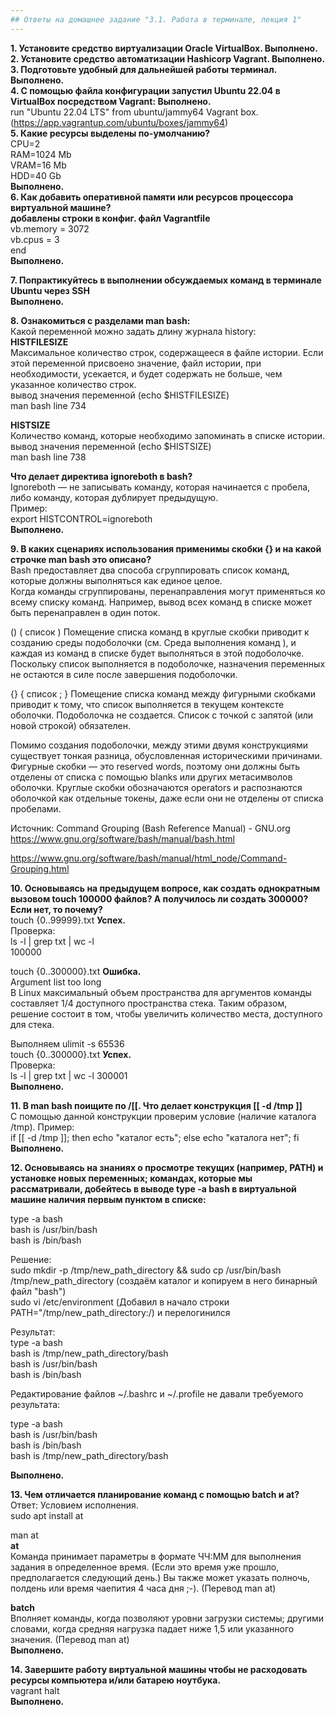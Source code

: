 ```yaml
---
## Ответы на домашнее задание "3.1. Работа в терминале, лекция 1" 
---
```

                    
<strong>1. Установите средство виртуализации Oracle VirtualBox. Выполнено.</strong>  
<strong>2. Установите средство автоматизации Hashicorp Vagrant. Выполнено.</strong>  
<strong>3. Подготовьте удобный для дальнейшей работы терминал. Выполнено.</strong>   
<strong>4. С помощью файла конфигурации запустил Ubuntu 22.04 в VirtualBox посредством Vagrant:  Выполнено.</strong>  
run "Ubuntu 22.04 LTS"  from ubuntu/jammy64 Vagrant box. (https://app.vagrantup.com/ubuntu/boxes/jammy64)     
<strong>5. Какие ресурсы выделены по-умолчанию?</strong>       
CPU=2  
RAM=1024 Mb  
VRAM=16 Mb  
HDD=40 Gb   
<strong>Выполнено.</strong>  
<strong>6. Как добавить оперативной памяти или ресурсов процессора виртуальной машине?</strong>  
<strong>добавлены строки в конфиг. файл Vagrantfile</strong>   
  vb.memory = 3072  
  vb.cpus = 3  
end  
<strong>Выполнено.</strong>

<strong>7. Попрактикуйтесь в выполнении обсуждаемых команд в терминале Ubuntu через SSH</strong>  
<strong>Выполнено.</strong>  

<strong>8. Ознакомиться с разделами man bash:</strong>    
Какой переменной можно задать длину журнала history:       
<strong>HISTFILESIZE</strong>    
Максимальное количество строк, содержащееся в файле истории. Если этой переменной присвоено значение, файл истории, при необходимости, усекается, и будет содержать не больше, чем указанное количество строк.  
вывод значения переменной (echo $HISTFILESIZE)  
man bash line 734  
  
<strong>HISTSIZE</strong>     
Количество команд, которые необходимо запоминать в списке истории.  
вывод значения переменной (echo $HISTSIZE)   
man bash line 738    

<strong>Что делает директива ignoreboth в bash?</strong>    
Ignoreboth — не записывать команду, которая начинается с пробела, либо команду, которая дублирует предыдущую.   
Пример:    
export HISTCONTROL=ignoreboth    
<strong>Выполнено.</strong>  

<strong>9. В каких сценариях использования применимы скобки {} и на какой строчке man bash это описано?</strong>   
Bash предоставляет два способа сгруппировать список команд, которые должны выполняться как единое целое.  
Когда команды сгруппированы, перенаправления могут применяться ко всему списку команд. Например, вывод всех команд в списке может быть перенаправлен в один поток.  

()
( список )
Помещение списка команд в круглые скобки приводит к созданию среды подоболочки (см. Среда выполнения команд ), и каждая из команд в списке будет выполняться в этой подоболочке. Поскольку список выполняется в подоболочке, назначения переменных не остаются в силе после завершения подоболочки.

{}
{ список ; }
Помещение списка команд между фигурными скобками приводит к тому, что список выполняется в текущем контексте оболочки. Подоболочка не создается. Список с точкой с запятой (или новой строкой) обязателен.

Помимо создания подоболочки, между этими двумя конструкциями существует тонкая разница, обусловленная историческими причинами. Фигурные скобки — это reserved words, поэтому они должны быть отделены от списка с помощью blanks или других метасимволов оболочки. Круглые скобки обозначаются operators и распознаются оболочкой как отдельные токены, даже если они не отделены от списка пробелами.  

Источник: Command Grouping (Bash Reference Manual) - GNU.org  
https://www.gnu.org/software/bash/manual/bash.html  

https://www.gnu.org/software/bash/manual/html_node/Command-Grouping.html  

<strong>10. Основываясь на предыдущем вопросе, как создать однократным вызовом touch 100000 файлов? А получилось ли создать 300000? Если нет, то почему?</strong>   
touch {0..99999}.txt   <strong>Успех.</strong>     
Проверка:  
ls -l | grep txt | wc -l   
100000  

touch {0..300000}.txt <strong>Ошибка.</strong>      
Argument list too long  
В Linux максимальный объем пространства для аргументов команды составляет 1/4 доступного пространства стека. Таким образом, решение состоит в том, чтобы увеличить количество места, доступного для стека.  

Выполняем ulimit -s 65536  
touch {0..300000}.txt  <strong>Успех.</strong>    
Проверка:  
ls -l | grep txt | wc -l
300001  
<strong>Выполнено.</strong>     


<strong>11. В man bash поищите по /\[\[. Что делает конструкция [[ -d /tmp ]]</strong>  
С помощью данной конструкции проверим условие (наличие каталога /tmp).
Пример:  
if [[ -d /tmp ]]; then echo "каталог есть"; else echo "каталога нет"; fi   
<strong>Выполнено.</strong>   

<strong>12. Основываясь на знаниях о просмотре текущих (например, PATH) и установке новых переменных; командах, которые мы рассматривали, добейтесь в выводе type -a bash в виртуальной машине наличия первым пунктом в списке:</strong>    

type -a bash    
bash is /usr/bin/bash   
bash is /bin/bash   

Решение:    
sudo mkdir -p /tmp/new_path_directory && sudo cp /usr/bin/bash /tmp/new_path_directory (создаём каталог и копируем в него бинарный файл "bash")     
sudo vi /etc/environment (Добавил в начало строки PATH="/tmp/new_path_directory:/) и перелогинился  
    
Результат:  
type -a bash    
bash is /tmp/new_path_directory/bash    
bash is /usr/bin/bash   
bash is /bin/bash   

Редактирование файлов ~/.bashrc и ~/.profile не давали требуемого результата:

type -a bash    
bash is /usr/bin/bash   
bash is /bin/bash   
bash is /tmp/new_path_directory/bash    
    
<strong>Выполнено.</strong> 
    
<strong>13. Чем отличается планирование команд с помощью batch и at?</strong>   
Ответ: Условием исполнения.      
sudo apt install at  

man at      
<strong>at</strong>  
Команда принимает параметры в формате ЧЧ:ММ для выполнения задания в определенное время. (Если это время уже прошло, предполагается следующий день.) Вы также может указать полночь, полдень или время чаепития 4 часа дня ;-). (Перевод man at)   

<strong>batch</strong>  
Вполняет команды, когда позволяют уровни загрузки системы; другими словами, когда средняя нагрузка падает ниже 1,5 или указанного значения. (Перевод man at)   
<strong>Выполнено.</strong>  
 
<strong>14. Завершите работу виртуальной машины чтобы не расходовать ресурсы компьютера и/или батарею ноутбука.</strong>  
vagrant halt    
<strong>Выполнено.</strong>   

